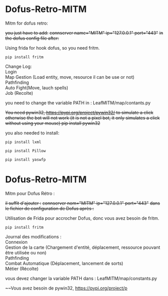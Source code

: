 # Dofus-Retro-MITM
Mitm for dofus retro:

~~you just have to add:~~
~~connserver name="MITM" ip="127.0.0.1" port="443"~~
~~in the dofus config file after:~~

Using frida for hook dofus, so you need fritm.
```
pip install fritm
```


Change Log:  
Login  
Map Gestion (Load entity, move, resource il can be use or not)  
Pathfinding  
Auto Fight(Move, lauch spells)  
Job (Recolte)  
 
you need to change the variable PATH in : LeafMITM/map/contants.py


~~You need pywin32, https://pypi.org/project/pywin32/ to simulate a click otherwise the bot will not work
(it is not a pixel bot, it only simulates a click without using your mouse)
pip install pywin32~~

you also needed to install:
```
pip install lxml 

pip install Pillow

pip install yaswfp
```

# Dofus-Retro-MITM
Mitm pour Dofus Rétro :

~~il suffit d'ajouter :~~
~~connserver nom="MITM" ip="127.0.0.1" port="443"~~
~~dans le fichier de configuration de Dofus après :~~

Utilisation de Frida pour accrocher Dofus, donc vous avez besoin de fritm.
```
pip install fritm
```


Journal des modifications :  
Connexion  
Gestion de la carte (Chargement d'entité, déplacement, ressource pouvant être utilisée ou non)  
Pathfinding  
Combat Automatique (Déplacement, lancement de sorts)  
Métier (Récolte)  
 
vous devez changer la variable PATH dans : LeafMITM/map/constants.py


~~Vous avez besoin de pywin32, https://pypi.org/project/p
